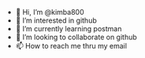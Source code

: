 - 👋 Hi, I’m @kimba800
- 👀 I’m interested in github
- 🌱 I’m currently learning postman
- 💞️ I’m looking to collaborate on github
- 📫 How to reach me thru my email

<!---
kimba800/kimba800 is a ✨ special ✨ repository because its `README.md` (this file) appears on your GitHub profile.
You can click the Preview link to take a look at your changes.
--->
